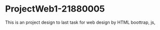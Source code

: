 # ProjectWeb1-21880005
 This is an project design  to last task for web design by HTML boottrap, js,
